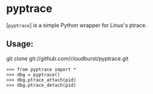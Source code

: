 # pyptrace

[`pyptrace`] is a simple Python wrapper for Linux's ptrace.

## Usage:

git clone git://github.com/cloudburst/pyptrace.git

    >>> from pyptrace import *
    >>> dbg = pyptrace()
    >>> dbg.ptrace_attach(pid)
    >>> dbg.ptrace_detach(pid)
